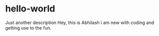 # hello-world
Just another description
Hey, this is Abhilash i am new with coding and getting use to the fun.
